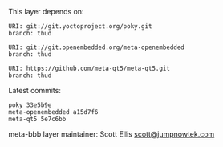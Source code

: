 This layer depends on:

    URI: git://git.yoctoproject.org/poky.git
    branch: thud

    URI: git://git.openembedded.org/meta-openembedded
    branch: thud

    URI: https://github.com/meta-qt5/meta-qt5.git
    branch: thud

Latest commits:

    poky 33e5b9e
    meta-openembedded a15d7f6
    meta-qt5 5e7c6bb


meta-bbb layer maintainer: Scott Ellis <scott@jumpnowtek.com>
